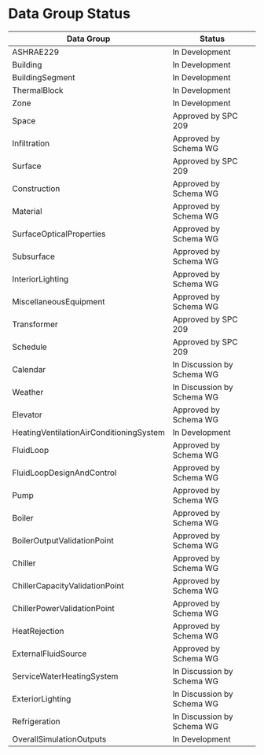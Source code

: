 # Data Group Status


| Data Group                               | Status
|------------------------------------------|---------------
| ASHRAE229                                | In Development
| Building                                 | In Development
| BuildingSegment                          | In Development
| ThermalBlock                             | In Development
| Zone                                     | In Development
| Space                                    | Approved by SPC 209
| Infiltration                             | Approved by Schema WG
| Surface                                  | Approved by SPC 209
| Construction                             | Approved by Schema WG
| Material                                 | Approved by Schema WG
| SurfaceOpticalProperties                 | Approved by Schema WG
| Subsurface                               | Approved by Schema WG 
| InteriorLighting                         | Approved by Schema WG
| MiscellaneousEquipment                   | Approved by Schema WG
| Transformer                              | Approved by SPC 209
| Schedule                                 | Approved by SPC 209
| Calendar                                 | In Discussion by Schema WG
| Weather                                  | In Discussion by Schema WG
| Elevator                                 | Approved by Schema WG
| HeatingVentilationAirConditioningSystem  | In Development
| FluidLoop                                | Approved by Schema WG
| FluidLoopDesignAndControl                | Approved by Schema WG
| Pump                                     | Approved by Schema WG
| Boiler                                   | Approved by Schema WG
| BoilerOutputValidationPoint              | Approved by Schema WG
| Chiller                                  | Approved by Schema WG
| ChillerCapacityValidationPoint           | Approved by Schema WG
| ChillerPowerValidationPoint              | Approved by Schema WG
| HeatRejection                            | Approved by Schema WG
| ExternalFluidSource                      | Approved by Schema WG
| ServiceWaterHeatingSystem                | In Discussion by Schema WG
| ExteriorLighting                         | In Discussion by Schema WG
| Refrigeration                            | In Discussion by Schema WG
| OverallSimulationOutputs                 | In Development

